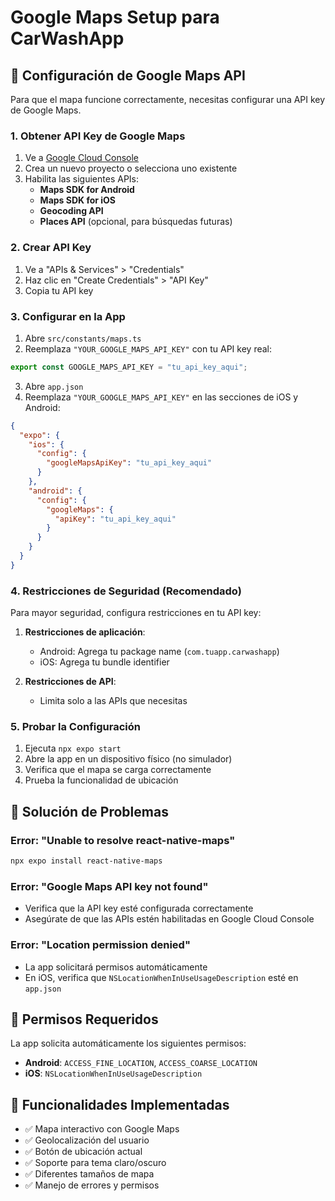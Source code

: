 # Google Maps Setup para CarWashApp

## 📍 Configuración de Google Maps API

Para que el mapa funcione correctamente, necesitas configurar una API key de Google Maps.

### 1. Obtener API Key de Google Maps

1. Ve a [Google Cloud Console](https://console.cloud.google.com/)
2. Crea un nuevo proyecto o selecciona uno existente
3. Habilita las siguientes APIs:
   - **Maps SDK for Android**
   - **Maps SDK for iOS**
   - **Geocoding API**
   - **Places API** (opcional, para búsquedas futuras)

### 2. Crear API Key

1. Ve a "APIs & Services" > "Credentials"
2. Haz clic en "Create Credentials" > "API Key"
3. Copia tu API key

### 3. Configurar en la App

1. Abre `src/constants/maps.ts`
2. Reemplaza `"YOUR_GOOGLE_MAPS_API_KEY"` con tu API key real:

```typescript
export const GOOGLE_MAPS_API_KEY = "tu_api_key_aqui";
```

3. Abre `app.json`
4. Reemplaza `"YOUR_GOOGLE_MAPS_API_KEY"` en las secciones de iOS y Android:

```json
{
  "expo": {
    "ios": {
      "config": {
        "googleMapsApiKey": "tu_api_key_aqui"
      }
    },
    "android": {
      "config": {
        "googleMaps": {
          "apiKey": "tu_api_key_aqui"
        }
      }
    }
  }
}
```

### 4. Restricciones de Seguridad (Recomendado)

Para mayor seguridad, configura restricciones en tu API key:

1. **Restricciones de aplicación**:

   - Android: Agrega tu package name (`com.tuapp.carwashapp`)
   - iOS: Agrega tu bundle identifier

2. **Restricciones de API**:
   - Limita solo a las APIs que necesitas

### 5. Probar la Configuración

1. Ejecuta `npx expo start`
2. Abre la app en un dispositivo físico (no simulador)
3. Verifica que el mapa se carga correctamente
4. Prueba la funcionalidad de ubicación

## 🔧 Solución de Problemas

### Error: "Unable to resolve react-native-maps"

```bash
npx expo install react-native-maps
```

### Error: "Google Maps API key not found"

- Verifica que la API key esté configurada correctamente
- Asegúrate de que las APIs estén habilitadas en Google Cloud Console

### Error: "Location permission denied"

- La app solicitará permisos automáticamente
- En iOS, verifica que `NSLocationWhenInUseUsageDescription` esté en `app.json`

## 📱 Permisos Requeridos

La app solicita automáticamente los siguientes permisos:

- **Android**: `ACCESS_FINE_LOCATION`, `ACCESS_COARSE_LOCATION`
- **iOS**: `NSLocationWhenInUseUsageDescription`

## 🚀 Funcionalidades Implementadas

- ✅ Mapa interactivo con Google Maps
- ✅ Geolocalización del usuario
- ✅ Botón de ubicación actual
- ✅ Soporte para tema claro/oscuro
- ✅ Diferentes tamaños de mapa
- ✅ Manejo de errores y permisos












